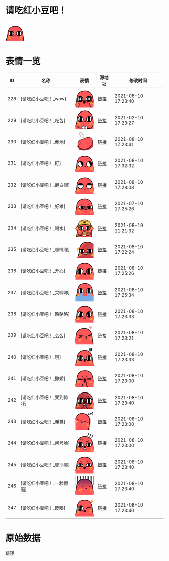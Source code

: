 # 请吃红小豆吧！

<img src="./cover.png" height="60" alt="cover" />

# 表情一览

|ID|名称|表情|源地址|修改时间|
|----|----|----|----|----|
|228|[请吃红小豆吧！_wow]|<img src="./pic/000228_%5B请吃红小豆吧！_wow%5D.png" height="60" alt="wow"/>|[链接](http://i0.hdslb.com/bfs/emote/3392ba98d2bbdc4c1932952bf63796f7ac1b1f41.png)|2021-08-10 17:23:40|
|229|[请吃红小豆吧！_吃包]|<img src="./pic/000229_%5B请吃红小豆吧！_吃包%5D.png" height="60" alt="吃包"/>|[链接](http://i0.hdslb.com/bfs/emote/f6cbadf8ff006c246c7bd583288587a6e20e6069.png)|2021-02-10 17:23:27|
|230|[请吃红小豆吧！_倒地]|<img src="./pic/000230_%5B请吃红小豆吧！_倒地%5D.png" height="60" alt="倒地"/>|[链接](http://i0.hdslb.com/bfs/emote/5b7ede3d668a82ae9ef50d380bb41274757c7780.png)|2021-08-10 17:23:41|
|231|[请吃红小豆吧！_盯]|<img src="./pic/000231_%5B请吃红小豆吧！_盯%5D.png" height="60" alt="盯"/>|[链接](http://i0.hdslb.com/bfs/emote/5c1cad1724fff3597913fe9a09bcb4b41b712ecf.png)|2021-08-10 17:32:32|
|232|[请吃红小豆吧！_翻白眼]|<img src="./pic/000232_%5B请吃红小豆吧！_翻白眼%5D.png" height="60" alt="翻白眼"/>|[链接](http://i0.hdslb.com/bfs/emote/633249bc889384ab3f1e2bd45d578fb7dbe2e109.png)|2021-08-10 17:28:08|
|233|[请吃红小豆吧！_好难]|<img src="./pic/000233_%5B请吃红小豆吧！_好难%5D.png" height="60" alt="好难"/>|[链接](http://i0.hdslb.com/bfs/emote/116cf8aff996554df096b9a1bdc59dd182fa8b22.png)|2021-07-10 17:25:26|
|234|[请吃红小豆吧！_喝水]|<img src="./pic/000234_%5B请吃红小豆吧！_喝水%5D.png" height="60" alt="喝水"/>|[链接](http://i0.hdslb.com/bfs/emote/c227ab352460cab6af9e543811a3451d6aa63908.png)|2021-08-19 11:21:32|
|235|[请吃红小豆吧！_嘿嘿嘿]|<img src="./pic/000235_%5B请吃红小豆吧！_嘿嘿嘿%5D.png" height="60" alt="嘿嘿嘿"/>|[链接](http://i0.hdslb.com/bfs/emote/b24f7db309a7ab96a00f81a1f26d1d4e06761c2d.png)|2021-08-10 17:22:24|
|236|[请吃红小豆吧！_开心]|<img src="./pic/000236_%5B请吃红小豆吧！_开心%5D.png" height="60" alt="开心"/>|[链接](http://i0.hdslb.com/bfs/emote/0903bb143efa6ec71ce5eb91e1bcd9815028eace.png)|2021-08-10 17:25:26|
|237|[请吃红小豆吧！_哭唧唧]|<img src="./pic/000237_%5B请吃红小豆吧！_哭唧唧%5D.png" height="60" alt="哭唧唧"/>|[链接](http://i0.hdslb.com/bfs/emote/516bc179c7312b7087573b5e2d7fc7b1ababa8e2.png)|2021-08-10 17:25:34|
|238|[请吃红小豆吧！_略略略]|<img src="./pic/000238_%5B请吃红小豆吧！_略略略%5D.png" height="60" alt="略略略"/>|[链接](http://i0.hdslb.com/bfs/emote/8bd5c57cb9ef5f511b3cb8119072182e3029fddc.png)|2021-08-10 17:23:33|
|239|[请吃红小豆吧！_么么]|<img src="./pic/000239_%5B请吃红小豆吧！_么么%5D.png" height="60" alt="么么"/>|[链接](http://i0.hdslb.com/bfs/emote/7a59397394b007fef659fc240bb2c3348930efb6.png)|2021-08-10 17:23:21|
|240|[请吃红小豆吧！_哦]|<img src="./pic/000240_%5B请吃红小豆吧！_哦%5D.png" height="60" alt="哦"/>|[链接](http://i0.hdslb.com/bfs/emote/20bcbc681d217027f605c1d667332ecc45744569.png)|2021-08-10 17:23:33|
|241|[请吃红小豆吧！_撒娇]|<img src="./pic/000241_%5B请吃红小豆吧！_撒娇%5D.png" height="60" alt="撒娇"/>|[链接](http://i0.hdslb.com/bfs/emote/74e611ffcd6702fce6e75bea435eb01744c503f8.png)|2021-08-10 17:23:00|
|242|[请吃红小豆吧！_受到惊吓]|<img src="./pic/000242_%5B请吃红小豆吧！_受到惊吓%5D.png" height="60" alt="受到惊吓"/>|[链接](http://i0.hdslb.com/bfs/emote/ffe8b5af6c2e3baa13e8ba9bb5685896311cab84.png)|2021-08-10 17:23:40|
|243|[请吃红小豆吧！_睡觉]|<img src="./pic/000243_%5B请吃红小豆吧！_睡觉%5D.png" height="60" alt="睡觉"/>|[链接](http://i0.hdslb.com/bfs/emote/f6098a8f9a77eb0753064aea2d17e9093d4ef8e0.png)|2021-08-10 17:23:00|
|244|[请吃红小豆吧！_问号脸]|<img src="./pic/000244_%5B请吃红小豆吧！_问号脸%5D.png" height="60" alt="问号脸"/>|[链接](http://i0.hdslb.com/bfs/emote/c6fe095df24f3fbf27f2e0fbb4b6eb983cbd430f.png)|2021-08-10 17:23:00|
|245|[请吃红小豆吧！_耶耶耶]|<img src="./pic/000245_%5B请吃红小豆吧！_耶耶耶%5D.png" height="60" alt="耶耶耶"/>|[链接](http://i0.hdslb.com/bfs/emote/973dd2de70275ec9f325ac8f64957f2e763c6ea3.png)|2021-08-10 17:23:40|
|246|[请吃红小豆吧！_一脸懵逼]|<img src="./pic/000246_%5B请吃红小豆吧！_一脸懵逼%5D.png" height="60" alt="一脸懵逼"/>|[链接](http://i0.hdslb.com/bfs/emote/8f6e7d3128bbc070116617cf840ceccbf2412187.png)|2021-08-10 17:23:40|
|247|[请吃红小豆吧！_眨眼]|<img src="./pic/000247_%5B请吃红小豆吧！_眨眼%5D.png" height="60" alt="眨眼"/>|[链接](http://i0.hdslb.com/bfs/emote/b2106dbba47b42276ea39a8d7d39b8cd21297485.png)|2021-08-10 17:23:40|

# 原始数据

[跳转](./raw.json)


